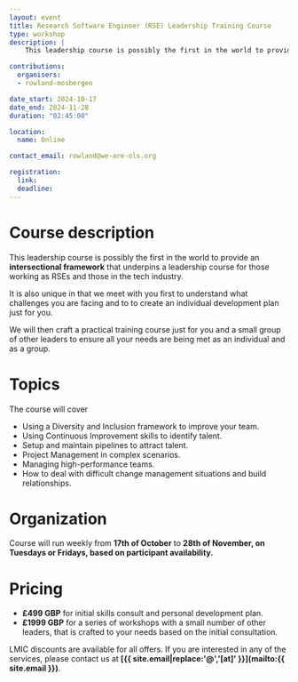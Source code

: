 ```yaml
---
layout: event
title: Research Software Engineer (RSE) Leadership Training Course
type: workshop
description: |
    This leadership course is possibly the first in the world to provide an intersectional framework that underpins a leadership course for those working as RSEs and those in  the tech industry.

contributions:
  organisers:
  - rowland-mosbergen

date_start: 2024-10-17
date_end: 2024-11-28
duration: "02:45:00"

location:
  name: Online

contact_email: rowland@we-are-ols.org

registration:
  link: 
  deadline: 
---
```


# Course description

This leadership course is possibly the first in the world to provide an **intersectional framework** that underpins a leadership course for those working as RSEs and those in the tech industry.

It is also unique in that we meet with you first to understand what challenges you are facing and to to create an individual development plan just for you.

We will then craft a practical training course just for you and a small group of other leaders to ensure all your needs are being met as an individual and as a group.

# Topics

The course will cover
* Using a Diversity and Inclusion framework to improve your team.
* Using Continuous Improvement skills to identify talent.
* Setup and maintain pipelines to attract talent.
* Project Management in complex scenarios.
* Managing high-performance teams.
* How to deal with difficult change management situations and build relationships.

# Organization

Course will run weekly from **17th of October** to **28th of November, on Tuesdays or Fridays, based on participant availability.**

# Pricing

* **£499 GBP** for initial skills consult and personal development plan.
* **£1999 GBP** for a series of workshops with a small number of other leaders, that is crafted to your needs based on the initial consultation.

LMIC discounts are available for all offers. If you are interested in any of the services, please contact us at **[{{ site.email|replace:'@','[at]' }}](mailto:{{ site.email }})**.

